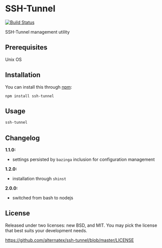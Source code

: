 SSH-Tunnel
=============

[![Build Status](https://secure.travis-ci.org/alternatex/ssh-tunnel.png?branch=master)](http://travis-ci.org/alternatex/ssh-tunnel)

SSH-Tunnel management utility

Prerequisites
-------------

Unix OS

Installation
-------------

You can install this through [npm](https://npmjs.org):

`npm install ssh-tunnel`


Usage
-------------

```bash
ssh-tunnel
```

Changelog
-------------
**1.1.0:**<br/>
* settings persisted by `bazinga` inclusion for configuration management

**1.2.0:**<br/>
* installation through `shinst` 

**2.0.0:**<br/>
* switched from bash to nodejs

License
-------------
Released under two licenses: new BSD, and MIT. You may pick the
license that best suits your development needs.

https://github.com/alternatex/ssh-tunnel/blob/master/LICENSE